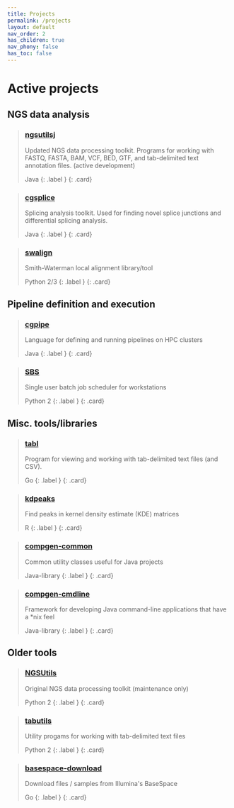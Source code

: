 ```yaml
---
title: Projects
permalink: /projects
layout: default
nav_order: 2
has_children: true
nav_phony: false
has_toc: false
---
```


# Active projects

<!--
{: .no_toc }

## Table of contents
{: .no_toc .text-delta}

1. TOC
{:toc}
-->

## NGS data analysis

> ### [ngsutilsj](/ngsutilsj)
> 
>  Updated NGS data processing toolkit. Programs for working with FASTQ, FASTA, BAM, VCF, BED, GTF, and tab-delimited text annotation files.
> (active development)  
>
> Java
> {: .label }
{: .card}



> ### [cgsplice](/projects/cgsplice/)
> 
> Splicing analysis toolkit. Used for finding novel splice junctions and differential splicing analysis.
>
> Java
> {: .label }
{: .card}


> ### [swalign](/projects/swalign)
> 
> Smith-Waterman local alignment library/tool
>
> Python 2/3
> {: .label }
{: .card}


## Pipeline definition and execution

> ### [cgpipe](/cgpipe)
> 
> Language for defining and running pipelines on HPC clusters
>
> Java
> {: .label }
{: .card}

> ### [SBS](/projects/sbs)
> 
> Single user batch job scheduler for workstations
>
> Python 2
> {: .label }
{: .card}



## Misc. tools/libraries


> ### [tabl](/tabl)
> 
> Program for viewing and working with tab-delimited text
> files (and CSV).
>
> Go 
> {: .label }
{: .card}

> ### [kdpeaks](/projects/kdpeaks)
> 
> Find peaks in kernel density estimate (KDE) matrices
>
> R
> {: .label }
{: .card}

> ### [compgen-common](/projects/compgen-common)
> 
> Common utility classes useful for Java projects
>
> Java-library
> {: .label }
{: .card}

> ### [compgen-cmdline](/projects/compgen-cmdline)
>
> Framework for developing Java command-line applications that have a *nix feel 
>
> Java-library
> {: .label }
{: .card}

## Older tools


> ### [NGSUtils](/projects/ngsutils)
> 
> Original NGS data processing toolkit
> (maintenance only)
>
> Python 2
> {: .label }
{: .card}

> ### [tabutils](/projects/tabutils)
> 
> Utility progams for working with tab-delimited text files
>
> Python 2
> {: .label }
{: .card}



> ### [basespace-download](/projects/basespace-download)
> 
> Download files / samples from Illumina's BaseSpace
>
> Go
> {: .label }
{: .card}


